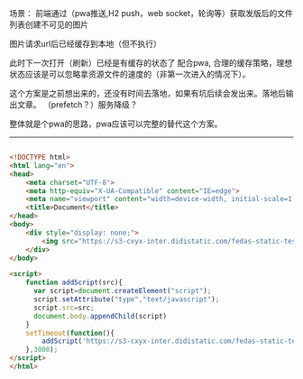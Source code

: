 场景： 
前端通过（pwa推送,H2 push，web socket，轮询等）获取发版后的文件列表创建不可见的图片

图片请求url后已经缓存到本地（但不执行）

此时下一次打开（刷新）已经是有缓存的状态了 配合pwa, 合理的缓存策略，理想状态应该是可以忽略拿资源文件的速度的（非第一次进入的情况下）。

这个方案是之前想出来的，还没有时间去落地，如果有坑后续会发出来。落地后输出文章。
（prefetch？）服务降级？

整体就是个pwa的思路，pwa应该可以完整的替代这个方案。

--------------


```html

<!DOCTYPE html>
<html lang="en">
<head>
    <meta charset="UTF-8">
    <meta http-equiv="X-UA-Compatible" content="IE=edge">
    <meta name="viewport" content="width=device-width, initial-scale=1.0">
    <title>Document</title>
</head>
<body>
    <div style="display: none;">
        <img src="https://s3-cxyx-inter.didistatic.com/fedas-static-test/statics-danger-do-not-delete/water-mark1.0.js" alt="">
    </div>
</body>

<script>
    function addScript(src){
      var script=document.createElement("script");
      script.setAttribute("type","text/javascript");
      script.src=src;
      document.body.appendChild(script)
    }
    setTimeout(function(){
        addScript('https://s3-cxyx-inter.didistatic.com/fedas-static-test/statics-danger-do-not-delete/water-mark1.0.js')
    },3000);
</script>
</html>


````